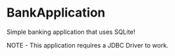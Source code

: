 # BankApplication
Simple banking application that uses SQLite!

NOTE - This application requires a JDBC Driver to work.
